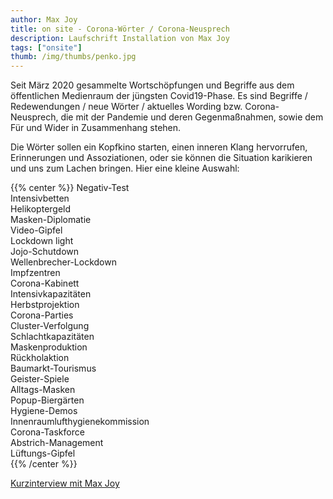 ```yaml
---
author: Max Joy
title: on site - Corona-Wörter / Corona-Neusprech
description: Laufschrift Installation von Max Joy
tags: ["onsite"]
thumb: /img/thumbs/penko.jpg
---
```


Seit März 2020 gesammelte Wortschöpfungen und Begriffe aus dem öffentlichen Medienraum der jüngsten Covid19-Phase. Es sind Begriffe / Redewendungen / neue Wörter / aktuelles Wording bzw. Corona-Neusprech, die mit der Pandemie und deren Gegenmaßnahmen, sowie dem Für und Wider in Zusammenhang stehen. 

Die Wörter sollen ein Kopfkino starten, einen inneren Klang hervorrufen, Erinnerungen und Assoziationen, oder sie können die Situation karikieren und uns zum Lachen bringen. Hier eine kleine Auswahl:

{{% center %}}
Negativ-Test  
Intensivbetten  
Helikoptergeld  
Masken-Diplomatie  
Video-Gipfel  
Lockdown light  
Jojo-Schutdown  
Wellenbrecher-Lockdown  
Impfzentren  
Corona-Kabinett  
Intensivkapazitäten  
Herbstprojektion  
Corona-Parties  
Cluster-Verfolgung  
Schlachtkapazitäten  
Maskenproduktion  
Rückholaktion  
Baumarkt-Tourismus  
Geister-Spiele  
Alltags-Masken  
Popup-Biergärten  
Hygiene-Demos  
Innenraumlufthygienekommission  
Corona-Taskforce  
Abstrich-Management  
Lüftungs-Gipfel  
{{% /center %}}

[Kurzinterview mit Max Joy](https://aporee.org/blz/201203CLBmastermaxjoy.mp3)  
